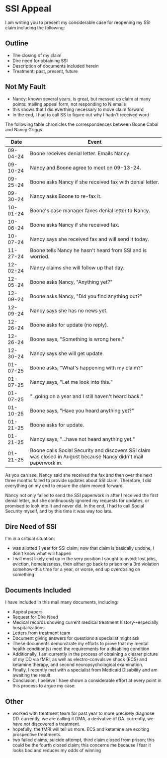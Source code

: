 # SSI Appeal

I am writing you to present my considerable case for reopening my SSI claim including the following:

## Outline

- The closing of my claim
- Dire need for obtaining SSI
- Description of documents included herein
- Treatment: past, present, future

## Not My Fault

- Nancy: known several years, is great, but messed up claim at many points: mailing appeal form, not responding to N emails
- this shows that I did everthing necessary to move claim forward
- In the end, I had to call SS to figure out why I hadn't received word

The following table chronicles the correspondences between Boone Cabal and Nancy Griggs.

| Date | Event |
|---|---|
| 09-04-24 | Boone receives denial letter. Emails Nancy. |
| 09-10-24 | Nancy and Boone agree to meet on 09-13-24. |
| 09-25-24 | Boone asks Nancy if she received fax with denial letter. |
| 09-30-24 | Nancy asks Boone to re-fax it. |
| 10-01-24 | Boone's case manager faxes denial letter to Nancy. |
| 10-06-24 | Boone asks Nancy if she received fax. |
| 10-07-24 | Nancy says she received fax and will send it today. |
| 11-27-24 | Boone tells Nancy he hasn't heard from SSI and is worried. |
| 12-02-24 | Nancy claims she will follow up that day. |
| 12-05-24 | Boone asks Nancy, "Anything yet?" |
| 12-09-24 | Boone asks Nancy, "Did you find anything out?" |
| 12-09-24 | Nancy says she has no news yet. |
| 12-26-24 | Boone asks for update (no reply). |
| 12-26-24 | Boone says, "Something is wrong here." |
| 12-30-24 | Nancy says she will get update. |
| 01-07-25 | Boone asks, "What's happening with my claim?" |
| 01-07-25 | Nancy says, "Let me look into this." |
| 01-07-25 | "..going on a year and I still haven't heard back." |
| 01-10-25 | Boone says, "Have you heard anything yet?" |
| 01-21-25 | Boone asks for update. |
| 01-21-25 | Nancy says, "...have not heard anything yet." |
| 01-21-25 | Boone calls Social Security and discovers SSI claim was closed in August because Nancy didn't mail paperwork in. |

As you can see, Nancy said she received the fax and then over the next three months failed to provide updates about SSI claim. Therefore, I did everything on my end to ensure the claim moved forward.

Nancy not only failed to send the SSI paperwork in after I received the first denial letter, but she continuously ignored my requests for updates, or promised to look into it and never did. In the end, I had to call Social Security myself, and by this time it was way too late.

## Dire Need of SSI

I'm in a critical situation:
- was allotted 1 year for SSI claim; now that claim is basically undone, I don't know what will happen
- I will most likely end up in the very position I sought to avoid: lost jobs, eviction, homelessness, then either go back to prison on a 3rd violation somehow-this time for a year, or worse, end up overdosing on something

## Documents Included

I have included in this mail many documents, including:
- Appeal papers
- Request for Dire Need
- Medical records showing current medical treatment history--especially hospitalizations
- Letters from treatment team
- Document giving answers for questions a specialist might ask
- These documents demonstrate my efforts to prove that my mental health condition(s) meet the requirements for a disabling condition
- Additionally, I am currently in the process of obtaining a clearer picture of my DD via fMRI, as well as electro-convulsive shock (ECS) and ketamine therapy, and second neuropsychological examination.
- Finally, I recently met with a specialist from Medicaid Disability and am awaiting  the result.
- Conclusion, I believe I have shown a considerable effort at every point in this process to argue my case.

## Other

- worked with treatment team for past year to more precisely diagnose DD. currently, we are calling it DMA, a derivative of DA. currently, we have not discovered a treatment.
- hopefully, the fMRI will tell us more. ECS and ketamine are exciting prospective treatments.
- two failed claims, suicide attempt, third claim closed from prison; this could be the fourth closed claim; this concerns me because I fear  it looks bad and reduces my odds of winning
